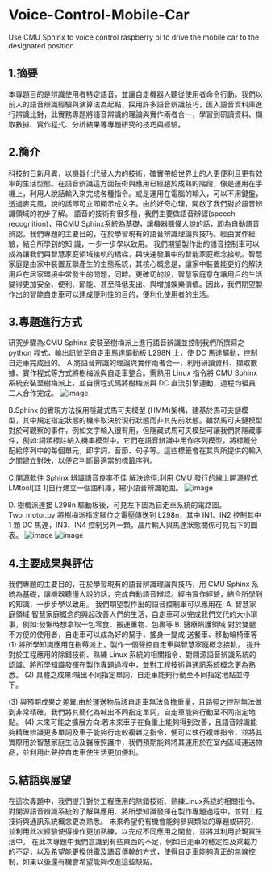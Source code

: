 # Voice-Control-Mobile-Car

Use CMU Sphinx to voice control raspberry pi to drive the mobile car to the designated position

## 1.摘要

本專題目的是辨識使用者特定語音，並讓自走機器人聽從使用者命令行動。我們以前人的語音辨識經驗與演算法為起點，採用許多語音辨識技巧，匯入語音資料庫進行辨識比對，此實務專題將語音辨識的理論與實作兩者合一，學習到研讀資料、擷取數據、實作程式、分析結果等專題研究的技巧與經驗。

## 2.簡介

科技的日新月異，以機器化代替人力的技術，確實帶給世界上的人更便利且更有效率的生活型態。在語音辨識這方面技術與應用已經趨於成熟的階段，像是運用在手機上，利用人說話輸入來完成各種指令。或是運用在電腦的輸入，可以不用鍵盤，透過麥克風，說的話即可立即顯示成文字。由於好奇心理，開啟了我們對於語音辨識領域的初步了解。
語音的技術有很多種，我們主要做語音辨認(speech recognition)，用CMU Sphinx系統為基礎，讓機器聽懂人說的話，即為自動語音辨認。我們專題的主要目的，在於學習現有的語音辨識理論與技巧。經由實作經驗，結合所學到的知 識，一步一步學以致用。
我們期望製作出的語音控制車可以成為讓我們與智慧家庭領域接軌的橋樑，與快速發展中的智能家庭概念接軌。智慧家庭是由家中裝置互聯產生的生態系統，其核心概念是，讓家中裝置能更好的解決用戶在居家環境中常發生的問題，同時。更確切的說，智慧家庭意在讓用戶的生活變得更加安全、便利、節能、甚至降低支出、與增加娛樂價值。因此，我們期望製作出的智能自走車可以達成便利性的目的，便利化使用者的生活。

## 3.專題進行方式

研究步驟為:CMU Sphinx 安裝至樹梅派上進行語音辨識並控制我們所撰寫之 python 程式，輸出訊號至自走車馬達驅動板 L298N 上，使 DC 馬達驅動，控制自走車完成目的。
A.將語音辨識的理論與實作兩者合一，利用研讀資料、擷取數據、實作程式等方式將樹梅派與自走車整合。需熟用 Linux 指令將 CMU Sphinx 系統安裝至樹梅派上，並自撰程式碼將樹梅派與 DC 直流引擎連動，過程均組員二人合作完成。
![image](https://github.com/ChuHanLin0923/ChuHanLin/blob/main/1.png)

B.Sphinx 的實現方法採用隱藏式馬可夫模型 (HMM)架構，建基於馬可夫鏈模型，其中規定指定狀態的機率取決於現行狀態而非其先前狀態。雖然馬可夫鏈模型對於可觀察的事件，例如文字輸入很有用，但隱藏式馬可夫模型可讓我們將隱藏事件，例如:詞類標註納入機率模型中。它們在語音辨識中用作序列模型，將標籤分配給序列中的每個單元，即字詞、音節、句子等。這些標籤會在其與所提供的輸入之間建立對映，以便它判斷最適當的標籤序列。

C.開源軟件 Sphinx 辨識語音良率不佳
解決途徑:利用 CMU 發行的線上開源程式 LMtool[註 1]自行建立一個語料庫，縮小語音辨識範圍。
![image](https://github.com/ChuHanLin0923/ChuHanLin/blob/main/4..jpg)

D. 樹梅派連接 L298n 驅動板後，可見左下圖為自走車系統的電路圖。Two_motor.py 將樹梅派指定腳位之電壓傳送到 L298n，其中 IN1、IN2 控制其中 1 顆 DC 馬達，IN3、IN4 控制另外一顆，晶片輸入與馬達狀態關係可見右下的圖表。
![image](https://github.com/ChuHanLin0923/ChuHanLin/blob/main/2.jpg)
![image](https://github.com/ChuHanLin0923/ChuHanLin/blob/main/3..jpg)
## 4.主要成果與評估

我們專題的主要目的，在於學習現有的語音辨識理論與技巧，用 CMU Sphinx 系統為基礎，讓機器聽懂人說的話，完成自動語音辨認。經由實作經驗，結合所學到的知識，一步步學以致用。
我們期望製作出的語音控制車可以應用在:
A. 智慧家庭領域
智慧家庭概念的興起改善人們的生活，自走車可以完成我們交代的大小瑣事，例如:發懶時想拿取一包零食、搬運重物、包裹等
B. 醫療照護領域
對於雙腿不方便的使用者，自走車可以成為好的幫手，搖身一變成:送餐車、移動輪椅車等
(1) 將所學知識應用在樹莓派上，製作一個聲控自走車與智慧家庭概念接軌，
提升對於工程應用的除錯技術、熟練 Linux 系統的相關指令、對開源語音辨識系統的認識、將所學知識發揮在製作專題過程中，並對工程技術與通訊系統概念更為熟悉。
(2) 具體之成果:喊出不同指定單詞，自走車能夠行動至不同指定地點並停下。

(3) 與預期成果之差異:由於運送物品該自走車無法負擔重量，且路徑之控制無法做到非常精確，我們將其簡化為喊出不同指定單詞，自走車能夠行動至不同指定地點。
(4) 未來可能之擴展方向:若未來車子在負重上能夠得到改善，且語音辨識能夠精確辨識更多單詞及車子能夠行走較複雜之指令，便可以執行複雜指令，並將其實際用於智慧家庭生活及醫療照護中，我們預期能夠將其運用於在室內區域運送物品，並利用此聲控自走車使生活更加便利。

## 5.結語與展望

在這次專題中，我們提升對於工程應用的除錯技術、熟練Linux系統的相關指令、對開源語音辨識系統的了解與應用、將所學知識發揮在製作專題過程中，並對工程技術與通訊系統概念更為熟悉。
未來希望仍有機會能夠參與類似的專題或研究，並利用此次經驗使得操作更加熟練，以完成不同應用之開發，並將其利用於現實生活中。
在此次專題中我們意識到有些東西的不足，例如自走車的穩定性及乘載力的不足，以及希望能更換供電及語音傳輸的方式，使得自走車能夠真正的無線控制，如果以後還有機會希望能夠改進這些缺點。
